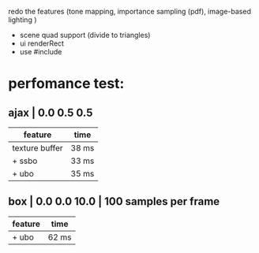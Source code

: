 redo the features (tone mapping, importance sampling (pdf),  image-based lighting )

- scene quad support (divide to triangles)
- ui renderRect
- use #include <algorithm>

# perfomance test:
## ajax | 0.0 0.5 0.5
| feature          | time  |
|------------------|-------|
| texture buffer   | 38 ms |
| + ssbo           | 33 ms |
| + ubo            | 35 ms |


## box | 0.0 0.0 10.0 | 100 samples per frame
| feature          | time  |
|------------------|-------|
| + ubo            | 62 ms |
